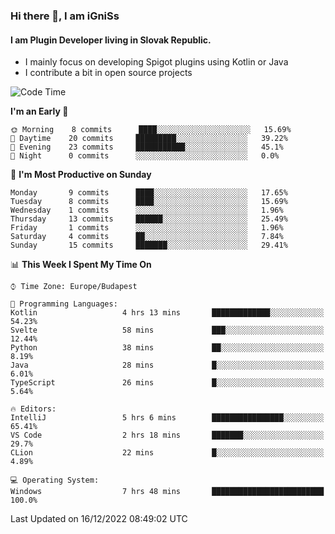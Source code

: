 ### Hi there 👋, I am iGniSs

#### I am Plugin Developer living in Slovak Republic.
- I mainly focus on developing Spigot plugins using Kotlin or Java
- I contribute a bit in open source projects

<!--START_SECTION:waka-->
![Code Time](http://img.shields.io/badge/Code%20Time-988%20hrs%2027%20mins-blue)

**I'm an Early 🐤** 

```text
🌞 Morning    8 commits      ████░░░░░░░░░░░░░░░░░░░░░   15.69% 
🌆 Daytime    20 commits     █████████░░░░░░░░░░░░░░░░   39.22% 
🌃 Evening    23 commits     ███████████░░░░░░░░░░░░░░   45.1% 
🌙 Night      0 commits      ░░░░░░░░░░░░░░░░░░░░░░░░░   0.0%

```
📅 **I'm Most Productive on Sunday** 

```text
Monday       9 commits      ████░░░░░░░░░░░░░░░░░░░░░   17.65% 
Tuesday      8 commits      ████░░░░░░░░░░░░░░░░░░░░░   15.69% 
Wednesday    1 commits      ░░░░░░░░░░░░░░░░░░░░░░░░░   1.96% 
Thursday     13 commits     ██████░░░░░░░░░░░░░░░░░░░   25.49% 
Friday       1 commits      ░░░░░░░░░░░░░░░░░░░░░░░░░   1.96% 
Saturday     4 commits      ██░░░░░░░░░░░░░░░░░░░░░░░   7.84% 
Sunday       15 commits     ███████░░░░░░░░░░░░░░░░░░   29.41%

```


📊 **This Week I Spent My Time On** 

```text
⌚︎ Time Zone: Europe/Budapest

💬 Programming Languages: 
Kotlin                   4 hrs 13 mins       █████████████░░░░░░░░░░░░   54.23% 
Svelte                   58 mins             ███░░░░░░░░░░░░░░░░░░░░░░   12.44% 
Python                   38 mins             ██░░░░░░░░░░░░░░░░░░░░░░░   8.19% 
Java                     28 mins             █░░░░░░░░░░░░░░░░░░░░░░░░   6.01% 
TypeScript               26 mins             █░░░░░░░░░░░░░░░░░░░░░░░░   5.64%

🔥 Editors: 
IntelliJ                 5 hrs 6 mins        ████████████████░░░░░░░░░   65.41% 
VS Code                  2 hrs 18 mins       ███████░░░░░░░░░░░░░░░░░░   29.7% 
CLion                    22 mins             █░░░░░░░░░░░░░░░░░░░░░░░░   4.89%

💻 Operating System: 
Windows                  7 hrs 48 mins       █████████████████████████   100.0%

```


 Last Updated on 16/12/2022 08:49:02 UTC
<!--END_SECTION:waka-->